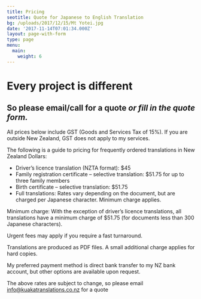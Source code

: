 ```yaml
---
title: Pricing
seotitle: Quote for Japanese to English Translation
bg: /uploads/2017/12/15/Mt Yotei.jpg
date: '2017-11-14T07:01:34.000Z'
layout: page-with-form
type: page
menu:
  main:
    weight: 6
---
```


# Every project is different

## So please email/call for a quote *or fill in the quote form.*

All prices below include GST (Goods and Services Tax of 15%). If you are outside New Zealand, GST does not apply to my services.

The following is a guide to pricing for frequently ordered translations in New Zealand Dollars:

* Driver’s licence translation (NZTA format): $45
* Family registration certificate – selective translation: $51.75 for up to three family members
* Birth certificate – selective translation: $51.75
* Full translations: Rates vary depending on the document, but are charged per Japanese character. Minimum charge applies.

Minimum charge: With the exception of driver’s licence translations, all translations have a minimum charge of $51.75 (for documents less than 300 Japanese characters).

Urgent fees may apply if you require a fast turnaround.

Translations are produced as PDF files. A small additional charge applies for hard copies.

My preferred payment method is direct bank transfer to my NZ bank account, but other options are available upon request.

The above rates are subject to change, so please email info@kuakatranslations.co.nz for a quote
